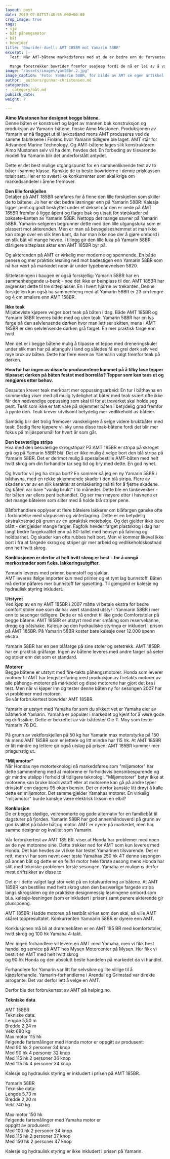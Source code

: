```yaml
---
layout: post
date: 2019-07-01T17:40:55.000+00:00
crop_image: true
tags:
- sjø
- båt påhengsmotor
- båt
- bowrider
title: 'Bowrider-duell: AMT 185BR mot Yamarin 58BR'
excerpt: |-
  Test: Når AMT-båtene markedsføres med at de er bedre enn du forventer, da er det umulig for en båtkjøper å gå forbi. Først tror man AMT 158BR er et plagiat - en lavkostlandkopi av Yamarin 58BR. Men så viser det seg nesten heller å være helt motsatt.

  Mange foretrekker bowrider fremfor seajeep fordi de nå er lei av å være våte og forblåste i vind og regn på sjøen.
image: "/assets/images/yam58br.2.jpg"
image_caption: 'Foto: Yamnarin 58BR, for bilde av AMT se egen artikkel om denne.'
author: _authors/gunnar-christensen.md
categories:
- _category/båt.md
publish_date: 
weight: 7

---
```

**Aimo Mustonen har designet begge båtene.**  
Denne båten er konstruert og laget av mannen bak konstruksjon og produksjon av Yamarin-båtene, finske Aimo Mustonen. Produksjonen av Yamarin er nå flagget ut til lavkostland mens AMT produseres ved de samme fabrikkene i Finland hvor Yamarin tidligere ble laget. AMT står for Advanced Marine Technology. Og AMT-båtene lages slik konstruktøren Aimo Mustonen selv vil ha dem, hevdes det: En forbeding av tilsvarende modell fra Yamarin blir det underforstått antydet.

Dette er det best mulige utgangspunkt for en sammenliknende test av to båter i samme klasse. Kanskje de to beste bowriderne i denne prisklassen totalt sett. Her er to svært like konkurrenter som skal krige om markedsandeler i årene fremover.

**Den lille forskjellen**  
Detaljer på AMT 185BR sømfares for å finne den lille forskjellen som skiller de to båtene: Jo her er det bedre løsninger enn på Yamarin 58BR: Kalesja ligger pent og godt beskyttet under et deksel når den er nede på AMT 185BR fremfor å ligge åpent og flagre bak og utsatt for støtskader på baksete-kanten av Yamarin 58BR. Nettopp det mange savner på Yamarin 58BR. Yamarin-selgeren begrunner dette med den lille utgangsluka som er plassert mot akterenden. Men er man så bevegelseshemmet at man ikke kan stege over en slik liten kant, da har man ikke noe der å gjøre ombord i en slik båt vil mange hevde. I tillegg gir den lille luka på Yamarin 58BR dårligere sitteplass akter enn AMT 185BR byr på.

Og akterenden på AMT er virkelig mer moderne og spennende. En både penere og mer praktisk løsning ned mot badestigen enn Yamarin 58BR som nå har vært på markedet noen år under typebenevnelsen 5820.

Sitteløsningen i baugen er også forskjellig: Yamarin 58BR har en sammenhengende u-benk - noe det ikke er beinplass til der. AMT 185BR har avgrenset dette til tre sitteplasser. En i hvert hjørne av trekanten. Denne forskjellen kan også ha sammenheng med at Yamarin 58BR er 23 cm lengre og 4 cm smalere enn AMT 158BR.

**Ikke teak**  
Miljøbeviste kjøpere velger bort teak på båten i dag. Både AMT 185BR og Yamarin 58BR leveres både med og uten teak: Yamarin 58BR har en lys farge på den selvlensende dørken hvor man lett ser skitten, mens i AMT 185BR er den selvlensende dørken grå farget. En mer praktisk farge enn hvitt.

Men det er i begge båtene mulig å tilpasse et teppe med dreneringskuler under slik man har på altangulv i land og således få en grei dørk selv ved mye bruk av båten. Dette har flere eiere av Yanmarin valgt fremfor teak på dørken.

**Hvorfor har ingen av disse to produsentene kommet på å tilby løse tepper tilpasset dørken på båten festet med borrelås? Tepper som kan taes ut og rengjøres etter behov.**

Dessuten krever teak merkbart mer oppussingsarbeid: En tur i båthavna en sommerdag viser med all mulig tydelighet at båter med teak svært ofte ikke får den nødvendige oppussing som skal til for at treverket skal holde seg pent. Teak som ikke er tatt vare på skjemmer båten i betydelig grad fremfor å pynte den. Teak krever utvilsomt betydelig mer vedlikehold av båteier.

Samtidig blir det trolig fremover vanskeligere å selge videre bruktbåter med teak: Stadig flere kjøpere vil sky unna disse teak-båtene fordi det blir mer fokus på miljøspørsmål for hvert år som går.

**Den besværlige stripa**  
Hva med den besværlige skrogstripa? På AMT 185BR er stripa på skroget grå og på Yamarin 58BR blå: Det er ikke mulig å velge bort den blå stripa på Yamarin 58BR. Det er derimot mulig å spesialbestille AMT-båten med helt hvitt skrog om din forhandler tar seg tid og bry med dette. En god nyhet.

Og hvorfor vil jeg ha stripa bort? En sommer så jeg en ny Yamarin 58BR i båthavna, med en rekke skjemmende skader i den blå stripa. Flere av skadene var av en slik karakter at omlakkering må til for å fjerne skadene. Og båten var bare "vanlig brukt" i to måneder. Dette ble en tankevekker - for båten var ellers pent behandlet. Og ser man nøyere etter i havnene er det mange båteiere som sliter med å holde blå striper pene.

Båtforhandlere opplyser at flere båteiere lakkerer om blåfargen ganske ofte i forbindelse med vårpussen og vinterlagring. Dette er en betydelig ekstrakostnad på grunn av en upraktisk motebølge. Og det gjelder ikke bare blått - det gjelder mange farger. Fagfolk hevder farget plastskrog i dag har langt bedre fargekvalitet enn på 80-tallet med hensyn på falming og holdbarhet. Og skader kan ofte rubbes helt bort. Men vi kommer likevel ikke bort i fra at fargede skrog og striper gir mer arbeid og vedlikeholdskostnad enn helt hvitt skrog.

**Konklusjonen er derfor at helt hvitt skrog er best - for å unngå merkostnader som f.eks. lakkeringsutgifter.**

Yamarin leveres med primer, bunnstoff og sjøklar.  
AMT leveres ifølge importør kun med primer og et tynt lag bunnstoff. Båten må derfor påføres mer bunnstoff før sjøsetting. Til gjengjeld er kalesje og hydraulisk styring inkludert.

**Utstyret**  
Ved kjøp av en ny AMT 185BR i 2007 måtte vi betale ekstra for bedre comfort stoler noe som da har vært standard utstyr i Yanmarin 58BR i mer enn to sesonger tidligere. Dette er nå endret til like gode Comfortstoler på begge båtene. AMT 185BR er utstyrt med mer småting som reservekanne, dregg og båtshake. Kalesje og den hydrauliske styringa er inkludert i prisen på AMT 185BR. På Yamarin 58BR koster bare kalesje over 12.000 spenn ekstra.

Yamarin 58BR har en pen blåfarge på sine stoler og setetrekk. AMT 185BR har en praktisk gråfarge. Ingen av båtene leveres med andre farger på seter og stoler enn det som er standard.

**Motorer**  
Begge båtene er utstyrt med fire-takts påhengsmotorer. Honda som leverer motorer til AMT har lengst erfaring med produksjon av firetakts motorer av alle påhengs-motorer på markedet og disse motorene har gjort det bra i test. Men når vi kjøper inn og tester denne båten ny for sesongen 2007 har vi problemer med motoren.  
Se vår forbrukertest bowrider AMT 185BR.

Yamarin er utstyrt med Yamaha for som du sikkert vet er Yamaha eier av båtmerket Yamarin. Yamaha er populær i markedet og kjent for å være gode og driftssikre. Dette er bekreftet av vår båttester Ole T. Moy som tester Yamarin 76 DC.

På grunn av vektforskjellen på 50 kg har Yamarin max motorstyrke på 150 hk mens AMT 185BR som er lettere og litt mindre har 115 hk. At AMT 185BR er litt mindre og lettere gir også utslag på prisen: AMT 185BR kommer mer prisgunstig ut.

**"Miljømotor"**  
Når Hondas nye motorteknologi nå markedsføres som "miljømotor" har dette sammenheng med at motorene er forholdsvis bensinbesparende og gir mindre utslipp i forhold til tidligere teknologi. "Miljømotorer" betyr ikke at motorene kan bruke biodrivstoff eller at motorene kan gå på andre typer drivstoff enn dagens 95 oktan bensin. Det er derfor kanskje litt drøyt å kalle dette en miljømotor. Det samme gjelder Yamahas motorer. En virkelig "miljømotor" burde kanskje være elektrisk liksom en elbil?

**Konklusjon**  
De er begge stødige, velrenomerte og gode alternativ for en familiebåt til dagsturer på fjorden. Yamarin 58BR har god annenhåndsverdi på grunn av god kvalitet på både båt og motor. AMT er nyere på markedet, men har samme designer og kvalitet som Yamarin.

Vår forbrukertest av AMT 185 BR. viser at Honda har problemer med noen av de nye motorene sine. Dette trekker ned  for AMT som kun leveres med Honda. Det kan hevdes av vi ikke har testet Yamarinen tilsvarende. Det er rett, men vi har som nevnt over teste Yamahas 250 hk 4T denne sesongen på annen båt og dette er en feilfri motor hele første sesong mens Honda har slitt med tekniske problemer første sesongen. Yamaha er muligens derfor mest driftsikker av disse to.

Det er i dette valget lagt stor vekt på en totalvurdering av båtene. At AMT 185BR kan bestilles med hvitt skrog uten den besværlige fargede stripa langs skrogsiden og de praktiske designmessig løsningene ombord som bl.a. kalesje-løsningen (som er inkludert i prisen) samt penere akterende gir plusspoeng.

AMT 185BR: Hadde motoren på testbåt virket som den skal, så ville AMT skåret toppresultatet. Konkurrenten Yamnarin 58BR er dyrere enn AMT.

Konklusjonen må bli at drømmebåten er en AMT 185 BR med komfortstoler, hvitt skrog og 100 hk Yamaha 4-takt.

Men ingen forhandlere vil levere en AMT med Yamaha, men vi fikk best handel og service på AMT hos Mysen Motorcenter på Mysen. Her fikk vi bestilt en AMT med helt hvitt skrog  
og 90 hk Honda og den absolutt beste handelen på markedet da vi handlet.

Forhandlere for Yamarin var litt for selvsikre og lite villige til å kjøpsforhandle. Yamarin-forhandlerne i Arendal og Grimstad var direkte arrogante. Det var derfor lett å velge en AMT.

Derfor ble det forbrukertest av AMT på helping.no.

**Tekniske data**.

AMT 158BR  
Tekniske data:  
Lengde 5,50 m  
Bredde 2,24 m  
Vekt 690 kg  
Max motor 115 hk  
Følgende fartsmålinger med Honda motor er oppgitt av produsent:  
Med 90 hk 2 personer 34 knop  
Med 90 hk 4 personer 32 knop  
Med 115 hk 2 personer 36 knop  
Med 115 hk 4 personer 34 knop

Kalesje og hydraulisk styring er inkludert i prisen på AMT 185BR.

Yamarin 58BR  
Tekniske data:  
Lengde 5,73 m  
Bredde 2,20 m  
Vekt 740 kg

Max motor 150 hk  
Følgende fartsmålinger med Yamaha motor er  
oppgitt av produsent:  
Med 100 hk 2 personer 34 knop  
Med 115 hk 2 personer 37 knop  
Med 150 hk 2 personer 47 knop

Kalesje og hydraulisk styring er ikke inkludert i prisen på Yamarin.